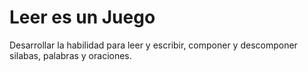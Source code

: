# Leer es un Juego
Desarrollar la habilidad para leer y escribir, componer y descomponer silabas, palabras y oraciones.
